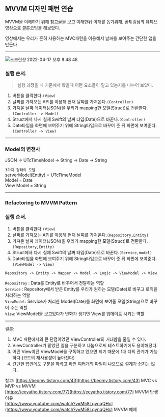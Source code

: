 ## MVVM 디자인 패턴 연습

   MVVM을 이해하기 위해 참고글을 보고 이해한뒤 이해를 돕기위해, 곰튀김님의 유튜브 영상으로 클론코딩을 해보았다.
   
   영상에서는 우리가 흔히 사용하는 MVC패턴을 이용해서 날짜를 보여주는 간단한 앱을 만든다
   - - -
   
   ![스크린샷 2022-04-17 오후 8 48 48](https://user-images.githubusercontent.com/80263729/163713090-7553e27f-60a7-4acd-b6d7-4a0e16c9aef4.png)
   
   ### 실행 순서.
   > 실행 과정을 내 기준에서 봤을때 어떤 요소들이 맡고 있는지를 나누어 보았다.
   1. 버튼을 클릭한다.`(View)`
   2. 날짜를 가져오는 API를 이용해 현재 날짜를 가져온다.`(Controller)`
   3. 가져온 날짜 데이터(JSON)을 우리가 mapping한 모델(Struct)로 전환한다.`(Controller -> Model)`
   4. Struct에서 다시 실제 Swift의 날짜 타입(Date)으로 바꾼다.`(Controller)`
   5. Date타입을 화면에 보여주기 위해 String타입으로 바꾸어 준 뒤 화면에 보여준다.`(Controller -> View)`
   
   ---
   
   ### Model의 변천사
   JSON -> UTcTimeModel -> String -> Date -> String
   
   `3가지 형태의 모델`  
   serverModel(Entity) = UTcTimeModel    
   Model = Date  
   View Model = String
   
   - - -
   
   ### Refactoring to MVVM Pattern
   
   ### 실행 순서.
   1. 버튼을 클릭한다.`(View)`
   2. 날짜를 가져오는 API를 이용해 현재 날짜를 가져온다.`(Repository,Entity)`
   3. 가져온 날짜 데이터(JSON)을 우리가 mapping한 모델(Struct)로 전환한다.`(Repository,Entity)`
   4. Struct에서 다시 실제 Swift의 날짜 타입(Date)으로 바꾼다.`(Service,model)`
   5. Date타입을 화면에 보여주기 위해 String타입으로 바꾸어 준 뒤 화면에 보여준다.`(ViewModel -> View)`
   
    Repository -> Entity -> Mapper -> Model -> Logic -> ViewModel -> View
   
   `Repositroy` : Data를 Entity로 바꾸어서 전달하는 역할  
   `Service` : Repository에서 받은 Entity를 우리가 원하는 모델(Date)로 바꾸고 로직을 처리하는 역할  
   `ViewModel`: Service가 처리한 Model(Date)를 화면에 보여줄 모델(String)으로 바꾸어 주는 역할  
   `View`: ViewModel을 보고있다가 변화가 생기면 View를 업데이트 시키는 역할  
   
   
   - - -
   결론: 
   1. MVC 패턴에서의 큰 단점이었던 ViewController의 거대함을 줄일 수 있다.
   2. ViewController가 맡았던 일을 구분하고 나눔으로써 테스트하기에도 용이해졌다.
   3. 어떤 View이던 ViewModel을 구독하고 있으면 되기 때문에 1대 다의 관계가 가능하다.(코드의 재사용성이 높아진다)
   4. 간단한 앱인데도 구분을 하려고 하면 여러개의 파일이 나오므로 설계가 쉽지는 않다.
   
   
   참고: 
   [https://beomy.tistory.com/43](https://beomy.tistory.com/43)  MVC vs MVP vs MVVM  
[https://eeyatho.tistory.com/77](https://eeyatho.tistory.com/77) MVVM 탄생 이유     
[https://www.youtube.com/watch?v=M58LqynqQHc](https://www.youtube.com/watch?v=M58LqynqQHc)  MVVM 예제  
